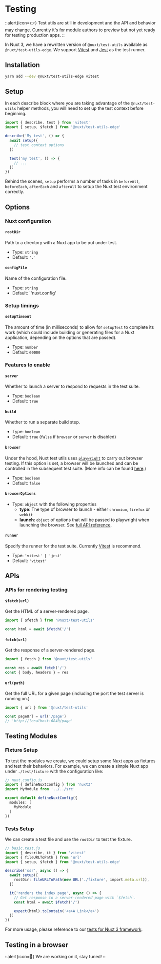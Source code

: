 # Testing

::alert{icon=👉}
Test utils are still in development and the API and behavior may change. Currently it's for module authors to preview but not yet ready for testing production apps.
::

In Nuxt 3, we have a rewritten version of `@nuxt/test-utils` available as `@nuxt/test-utils-edge`. We support [Vitest](https://github.com/vitest-dev/vitest) and [Jest](https://jestjs.io/) as the test runner.

## Installation

```bash
yarn add --dev @nuxt/test-utils-edge vitest
```

## Setup

In each describe block where you are taking advantage of the `@nuxt/test-utils` helper methods, you will need to set up the test context before beginning.

```ts
import { describe, test } from 'vitest'
import { setup, $fetch } from '@nuxt/test-utils-edge'

describe('My test', () => {
  await setup({
    // test context options
  })

  test('my test', () => {
    // ...
  })
})
```

Behind the scenes, `setup` performs a number of tasks in `beforeAll`, `beforeEach`, `afterEach` and `afterAll` to setup the Nuxt test environment correctly.

## Options

### Nuxt configuration

#### `rootDir`

Path to a directory with a Nuxt app to be put under test.

* Type: `string`
* Default: `'.'`

#### `configFile`

Name of the configuration file.

* Type: `string`
* Default: `'nuxt.config'

<!--
#### config

Object with configuration overrides.

* Type: `NuxtConfig`
* Default: `{}` -->

### Setup timings

#### `setupTimeout`

The amount of time (in milliseconds) to allow for `setupTest` to complete its work (which could include building or generating files for a Nuxt application, depending on the options that are passed).

* Type: `number`
* Default: `60000`

### Features to enable

#### `server`

Whether to launch a server to respond to requests in the test suite.

* Type: `boolean`
* Default: `true`

#### `build`

Whether to run a separate build step.

* Type: `boolean`
* Default: `true` (`false` if `browser` or `server` is disabled)

#### `browser`

Under the hood, Nuxt test utils uses [`playwright`](https://playwright.dev/) to carry out browser testing. If this option is set, a browser will be launched and can be controlled in the subsequent test suite. (More info can be found [here](/guide/going-further/testing).)

* Type: `boolean`
* Default: `false`

#### `browserOptions`

* Type: `object` with the following properties
  * **type**: The type of browser to launch - either `chromium`, `firefox` or `webkit`
  * **launch**: `object` of options that will be passed to playwright when launching the browser. See [full API reference](https://playwright.dev/#version=master&path=docs%2Fapi.md&q=browsertypelaunchoptions).

#### `runner`

Specify the runner for the test suite. Currently [Vitest](https://vitest.dev/) is recommend.

* Type: `'vitest' | 'jest'`
* Default: `'vitest'`

## APIs

### APIs for rendering testing

#### `$fetch(url)`

Get the HTML of a server-rendered page.

```ts
import { $fetch } from '@nuxt/test-utils'

const html = await $fetch('/')
```

#### `fetch(url)`

Get the response of a server-rendered page.

```ts
import { fetch } from '@nuxt/test-utils'

const res = await fetch('/')
const { body, headers } = res
```

#### `url(path)`

Get the full URL for a given page (including the port the test server is running on.)

```ts
import { url } from '@nuxt/test-utils'

const pageUrl = url('/page')
// 'http://localhost:6840/page'
```

## Testing Modules

### Fixture Setup

To test the modules we create, we could setup some Nuxt apps as fixtures and test their behaviors. For example, we can create a simple Nuxt app under `./test/fixture` with the configuration like:

```ts
// nuxt.config.js
import { defineNuxtConfig } from 'nuxt3'
import MyModule from '../../src'

export default defineNuxtConfig({
  modules: [
    MyModule
  ]
})
```

### Tests Setup

We can create a test file and use the `rootDir` to test the fixture.

```ts
// basic.test.js
import { describe, it } from 'vitest'
import { fileURLToPath } from 'url'
import { setup, $fetch } from '@nuxt/test-utils-edge'

describe('ssr', async () => {
  await setup({
    rootDir: fileURLToPath(new URL('./fixture', import.meta.url)),
  })

  it('renders the index page', async () => {
    // Get response to a server-rendered page with `$fetch`.
    const html = await $fetch('/')

    expect(html).toContain('<a>A Link</a>')
  })
})
```

For more usage, please reference to our [tests for Nuxt 3 framework](https://github.com/nuxt/framework/blob/main/test/basic.test.ts).

## Testing in a browser

::alert{icon=🚧}
We are working on it, stay tuned!
::
